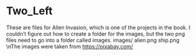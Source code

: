 # Two_Left
These are files for Alien Invasion, which is one of the projects in the book. I couldn't figure out how to create a folder for the images, but the two png files need to go into a folder called images.
images/
alien.png
ship.png
\nThe images were taken from https://pixabay.com/

